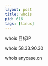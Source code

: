 ```yaml
---
layout: post
title: whois
pid: 616
tags: [linux]
---
```


whois 目标IP

whois 58.33.90.30

whois anycase.cn

